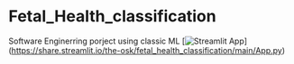 # Fetal_Health_classification
 Software Enginerring porject using classic ML
 [![Streamlit App](https://static.streamlit.io/badges/streamlit_badge_black_white.svg)]
 (https://share.streamlit.io/the-osk/fetal_health_classification/main/App.py)
